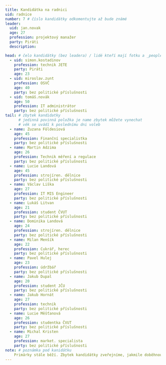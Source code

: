 ```yaml
---
title: Kandidátka na radnici
uid: radnice
number: 7 # číslo kandidátky odkomentujte až bude známé
leader:
  uid: jan.novak
  age: 27
  profession: projektový manažer
  party: Piráti
  description:

head: # čelo kandidátky (bez leadera) / lidé kteří mají fotku a _people/jmeno.md
  - uid: simon.kostadinov
    profession: technik JETE
    party: Piráti
    age: 23
  - uid: miroslav.zunt
    profession: OSVČ
    age: 40
    party: bez politické příslušnosti
  - uid: tomáš.novák
    age: 50
    profession: IT administrátor
    party: bez politické příslušnosti
tail: # zbytek kandidatky
      # jedinná povinná položka je name zbytek můžete vynechat
      # věk se uvádí k poslednímu dni voleb
  - name: Zuzana Földesiová
    age: 45
    profession: Finanční specialistka
    party: bez politické příslušnosti
  - name: Martin Adzima
    age: 26
    profession: Technik měření a regulace
    party: bez politické příslušnosti
  - name: Lucie Landová
    age: 45
    profession: strojíren. dělnice
    party: bez politické příslušnosti
  - name: Václav Liška
    age: 27
    profession: IT MIS Engineer
    party: bez politické příslušnosti
  - name: Lukáš Litvan
    age: 21
    profession: student ČVUT
    party: bez politické příslušnosti
  - name: Dominika Landová
    age: 24
    profession: strojíren. dělnice
    party: bez politické příslušnosti
  - name: Milan Menšík
    age: 22
    profession: Cukrář, herec
    party: bez politické příslušnosti
  - name: Pavel Hulej
    age: 23
    profession: údržbář
    party: bez politické příslušnosti
  - name: Jakub Dupal
    age: 20
    profession: student JČU
    party: bez politické příslušnosti
  - name: Jakub Hornát
    age: 27
    profession: technik
    party: bez politické příslušnosti
  - name: Lucie Měšťanová
    age: 26
    profession: studentka ČVUT
    party: bez politické příslušnosti
  - name: Michal Kristen
    age: 27
    profession: market. specialista
    party: bez politické příslušnosti
note: # poznámka pod kanidátku
    Primárky stále běží. Zbytek kandidátky zveřejníme, jakmile doběhnou.
---
```

